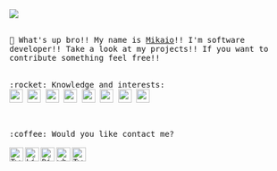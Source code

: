 <img src="https://user-images.githubusercontent.com/55309160/91332265-51b8b880-e7a2-11ea-89bb-a99c758d35df.gif">
<br>
<br>
<p>
  <samp>
     👋  What's up bro!! My name is <a href="https://www.linkedin.com/in/mikaio-faria-2537b1170/"> Mikaio</a>!! I'm software developer!! Take a look at my projects!! If you want to contribute something feel free!!
    <br />
    <br>
    <br>
    :rocket:  Knowledge and interests:
    <br />
      <!-- python -->
      <img height="24" src="https://mika-io.github.io/img/python.png" />
      <!-- django -->
      <img height="24" src="https://mika-io.github.io/img/django.png" />
      <!-- html -->
      <img height="24" src="https://mika-io.github.io/img/html.png" />
      <!-- css -->
      <img height="24" src="https://mika-io.github.io/img/css.png" />
      <!-- javascript -->
      <img height="24" src="https://mika-io.github.io/img/javascript.png" />
      <!-- react -->
      <img height="24" src="https://mika-io.github.io/img/react.png" />
      <!-- rust -->
      <img height="24" src="https://mika-io.github.io/img/rust.png" />
      <!-- rust -->
      <img height="24" src="https://mika-io.github.io/img/aws.png" />
  </samp>
</p>
<br>

<p>
  <samp>
     :coffee:  Would you like contact me? 
    <br />
    <br />
    <a href="mailto:mikaiodev@gmail.com">
      <img align="left" alt="Twitter" width="25px" src="https://user-images.githubusercontent.com/55309160/177916388-d7c5e150-6135-4435-a066-64b6b384188b.png" />
    </a>
    <a href="https://www.linkedin.com/in/mikaiofaria/">
      <img align="left" alt="Linkedin" width="25px" src="https://user-images.githubusercontent.com/51726945/87342987-8c340200-c522-11ea-941d-b00a2254696a.png" />
    </a>
    <a href="https://discord.gg/tfgqSh">
      <img align="left" alt="Discord Server"  width="25px" src="https://user-images.githubusercontent.com/55309160/91333572-1fa85600-e7a4-11ea-8653-139c9f67fd85.png" />
    </a>
    <a href="https://api.whatsapp.com/send/?phone=5569992583935&text=Ol%C3%A1+Mikaio%21+Vim+pelo+Github%21&type=phone_number&app_absent=0">
      <img align="left" alt="whatsapp"  width="25px" src="https://user-images.githubusercontent.com/55309160/92312292-c4d9e000-ef95-11ea-8524-c9d61256980b.png" />
    </a>
    <a href="https://twitter.com/mlevanto">
      <img align="left" alt="Twitter" width="25px" src="https://raw.githubusercontent.com/anuraghazra/anuraghazra/master/assets/twitter.svg" />
    </a>
  </samp>
</p>

